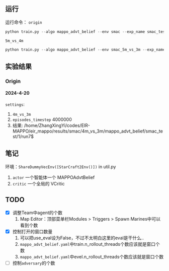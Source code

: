 ## 运行

运行命令：
`origin`

```python
python train.py --algo mappo_advt_belief --env smac --exp_name smac_test
```

`5m_vs_4m`

```python
python train.py --algo mappo_advt_belief --env smac_5m_vs_3m --exp_name smac_5m_vs_3m_100w
```

## 实验结果

### Origin

#### 2024-4-20

`settings`:

1. `4m_vs_3m`
2. `episodes_timestep` 4000000
3. 结果: /home/ZhangXingYi/codes/EIR-MAPPO/eir_mappo/results/smac/4m_vs_3m/mappo_advt_belief/smac_test/1/run7$

## 笔记

环境：`ShareDummyVecEnv([StarCraft2Env()])` in util.py

1. `actor` 一个智能体一个 MAPPOAdvtBelief
2. `critic` 一个全局的 VCritic

## TODO

- [x] 调整Team中agent的个数
  1. Map Editor：顶部菜单栏Modules > Triggers > Spawn Marines中可以看到个数
- [x] 控制打开的窗口数量
  1. 可以把use_eval设为False，不过不太明白这里的eval是干什么..
  2. `mappo_advt_belief.yaml`中train.n_rollout_threads个数应该就是窗口个数
  3. `mappo_advt_belief.yaml`中evel.n_rollout_threads个数应该就是窗口个数
- [ ] 控制`adversary`的个数
